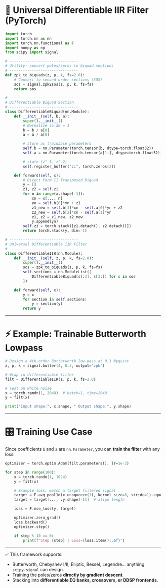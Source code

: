 # 🔧 Universal Differentiable IIR Filter (PyTorch)

```python
import torch
import torch.nn as nn
import torch.nn.functional as F
import numpy as np
from scipy import signal

# -------------------------------
# Utility: convert poles/zeros to biquad sections
# -------------------------------
def zpk_to_biquads(z, p, k, fs=2.0):
    # Convert to second-order sections (SOS)
    sos = signal.zpk2sos(z, p, k, fs=fs)
    return sos

# -------------------------------
# Differentiable Biquad Section
# -------------------------------
class DifferentiableBiquad(nn.Module):
    def __init__(self, b, a):
        super().__init__()
        # Normalize so a0 = 1
        b = b / a[0]
        a = a / a[0]

        # store as trainable parameters
        self.b = nn.Parameter(torch.tensor(b, dtype=torch.float32))
        self.a = nn.Parameter(torch.tensor(a[1:], dtype=torch.float32))  # skip a0=1

        # state (z^-1, z^-2)
        self.register_buffer("zi", torch.zeros(2))

    def forward(self, x):
        # Direct Form II Transposed biquad
        y = []
        z1, z2 = self.zi
        for n in range(x.shape[-1]):
            xn = x[..., n]
            yn = self.b[0]*xn + z1
            z1_new = self.b[1]*xn - self.a[0]*yn + z2
            z2_new = self.b[2]*xn - self.a[1]*yn
            z1, z2 = z1_new, z2_new
            y.append(yn)
        self.zi = torch.stack([z1.detach(), z2.detach()])
        return torch.stack(y, dim=-1)

# -------------------------------
# Universal Differentiable IIR Filter
# -------------------------------
class DifferentiableIIR(nn.Module):
    def __init__(self, z, p, k, fs=2.0):
        super().__init__()
        sos = zpk_to_biquads(z, p, k, fs=fs)
        self.sections = nn.ModuleList([
            DifferentiableBiquad(s[:3], s[3:]) for s in sos
        ])

    def forward(self, x):
        y = x
        for section in self.sections:
            y = section(y)
        return y
```

---

# ⚡ Example: Trainable Butterworth Lowpass

```python
# Design a 4th-order Butterworth low-pass at 0.3 Nyquist
z, p, k = signal.butter(4, 0.3, output="zpk")

# Wrap in differentiable filter
filt = DifferentiableIIR(z, p, k, fs=2.0)

# Test on white noise
x = torch.randn(1, 2048)  # batch=1, time=2048
y = filt(x)

print("Input shape:", x.shape, " Output shape:", y.shape)
```

---

# 🎛 Training Use Case

Since coefficients `b` and `a` are `nn.Parameter`, you can **train the filter** with any loss:

```python
optimizer = torch.optim.Adam(filt.parameters(), lr=1e-3)

for step in range(100):
    x = torch.randn(1, 1024)
    y = filt(x)

    # Example loss: match a target filtered signal
    target = F.avg_pool1d(x.unsqueeze(1), kernel_size=8, stride=1).squeeze(1)
    target = target[..., :y.shape[-1]]  # align length

    loss = F.mse_loss(y, target)

    optimizer.zero_grad()
    loss.backward()
    optimizer.step()

    if step % 10 == 0:
        print(f"Step {step} | Loss={loss.item():.6f}")
```

---

✅ This framework supports:

* Butterworth, Chebyshev I/II, Elliptic, Bessel, Legendre… anything `scipy.signal` can design.
* Training the poles/zeros **directly by gradient descent**.
* Stacking into **differentiable EQ banks, crossovers, or DDSP frontends**.

